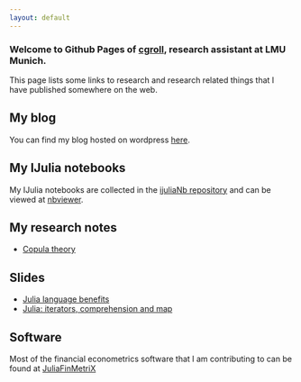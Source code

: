 ```yaml
---
layout: default
---
```


### Welcome to Github Pages of [cgroll](https://github.com/cgroll), research assistant at LMU Munich.

This page lists some links to research and research related things
that I have published somewhere on the web. 

## My blog

You can find my blog hosted on wordpress
[here](https://www.grollchristian.wordpress.com).

## My IJulia notebooks

My IJulia notebooks are collected in the [ijuliaNb
repository](https://github.com/cgroll/ijuliaNb) and can be viewed at
[nbviewer](http://nbviewer.ipython.org/github/cgroll/ijuliaNb/tree/master/).

## My research notes

- [Copula theory](http://cgroll.github.io/copula_theory)

## Slides

- [Julia language
  benefits](http://cgroll.github.io/slides/julia_language_features.html) 
- [Julia: iterators, comprehension and
  map](http://cgroll.github.io/slides/iterators_comprehensions_and_map.slides.html) 

## Software

Most of the financial econometrics software that I am contributing to
can be found at [JuliaFinMetriX](http://juliafinmetrix.github.io/) 

